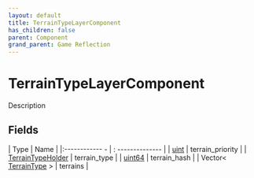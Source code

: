 ```yaml
---
layout: default
title: TerrainTypeLayerComponent
has_children: false
parent: Component
grand_parent: Game Reflection
---
```

# TerrainTypeLayerComponent
Description 

## Fields
| Type | Name |
|:------------ - | : -------------- |
| [uint](game-reflection/components/uint.md) | terrain_priority |
| [TerrainTypeHolder](game-reflection/components/terrain_type_holder.md) | terrain_type |
| [uint64](game-reflection/components/uint64.md) | terrain_hash |
| Vector< [TerrainType](game-reflection/classes/terrain_type.md) > | terrains |
